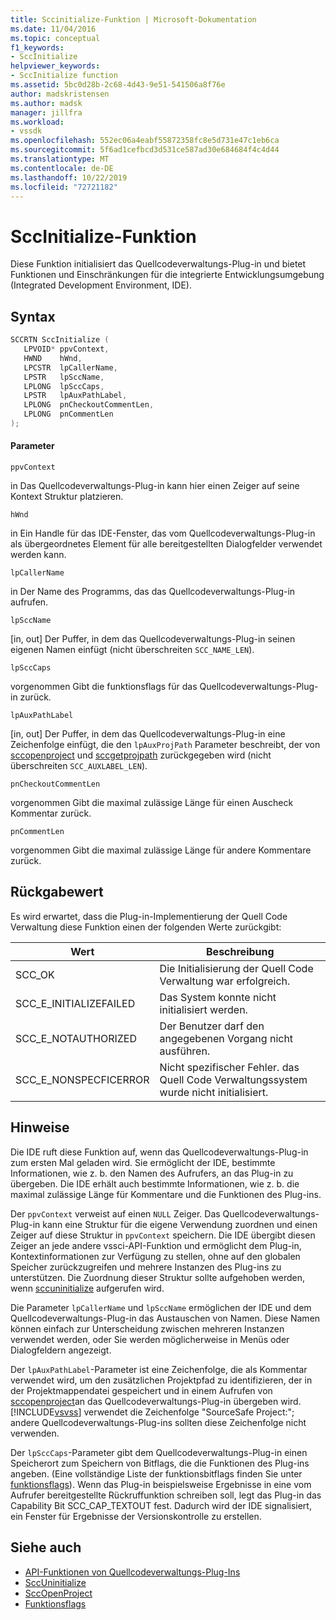 ```yaml
---
title: Sccinitialize-Funktion | Microsoft-Dokumentation
ms.date: 11/04/2016
ms.topic: conceptual
f1_keywords:
- SccInitialize
helpviewer_keywords:
- SccInitialize function
ms.assetid: 5bc0d28b-2c68-4d43-9e51-541506a8f76e
author: madskristensen
ms.author: madsk
manager: jillfra
ms.workload:
- vssdk
ms.openlocfilehash: 552ec06a4eabf55872358fc8e5d731e47c1eb6ca
ms.sourcegitcommit: 5f6ad1cefbcd3d531ce587ad30e684684f4c4d44
ms.translationtype: MT
ms.contentlocale: de-DE
ms.lasthandoff: 10/22/2019
ms.locfileid: "72721182"
---
```

# <a name="sccinitialize-function"></a>SccInitialize-Funktion
Diese Funktion initialisiert das Quellcodeverwaltungs-Plug-in und bietet Funktionen und Einschränkungen für die integrierte Entwicklungsumgebung (Integrated Development Environment, IDE).

## <a name="syntax"></a>Syntax

```cpp
SCCRTN SccInitialize (
   LPVOID* ppvContext,
   HWND    hWnd,
   LPCSTR  lpCallerName,
   LPSTR   lpSccName,
   LPLONG  lpSccCaps,
   LPSTR   lpAuxPathLabel,
   LPLONG  pnCheckoutCommentLen,
   LPLONG  pnCommentLen
);
```

#### <a name="parameters"></a>Parameter
 `ppvContext`

in Das Quellcodeverwaltungs-Plug-in kann hier einen Zeiger auf seine Kontext Struktur platzieren.

 `hWnd`

in Ein Handle für das IDE-Fenster, das vom Quellcodeverwaltungs-Plug-in als übergeordnetes Element für alle bereitgestellten Dialogfelder verwendet werden kann.

 `lpCallerName`

in Der Name des Programms, das das Quellcodeverwaltungs-Plug-in aufrufen.

 `lpSccName`

[in, out] Der Puffer, in dem das Quellcodeverwaltungs-Plug-in seinen eigenen Namen einfügt (nicht überschreiten `SCC_NAME_LEN`).

 `lpSccCaps`

vorgenommen Gibt die funktionsflags für das Quellcodeverwaltungs-Plug-in zurück.

 `lpAuxPathLabel`

[in, out] Der Puffer, in dem das Quellcodeverwaltungs-Plug-in eine Zeichenfolge einfügt, die den `lpAuxProjPath` Parameter beschreibt, der von [sccopenproject](../extensibility/sccopenproject-function.md) und [sccgetprojpath](../extensibility/sccgetprojpath-function.md) zurückgegeben wird (nicht überschreiten `SCC_AUXLABEL_LEN`).

 `pnCheckoutCommentLen`

vorgenommen Gibt die maximal zulässige Länge für einen Auscheck Kommentar zurück.

 `pnCommentLen`

vorgenommen Gibt die maximal zulässige Länge für andere Kommentare zurück.

## <a name="return-value"></a>Rückgabewert
 Es wird erwartet, dass die Plug-in-Implementierung der Quell Code Verwaltung diese Funktion einen der folgenden Werte zurückgibt:

|Wert|Beschreibung|
|-----------|-----------------|
|SCC_OK|Die Initialisierung der Quell Code Verwaltung war erfolgreich.|
|SCC_E_INITIALIZEFAILED|Das System konnte nicht initialisiert werden.|
|SCC_E_NOTAUTHORIZED|Der Benutzer darf den angegebenen Vorgang nicht ausführen.|
|SCC_E_NONSPECFICERROR|Nicht spezifischer Fehler. das Quell Code Verwaltungssystem wurde nicht initialisiert.|

## <a name="remarks"></a>Hinweise
 Die IDE ruft diese Funktion auf, wenn das Quellcodeverwaltungs-Plug-in zum ersten Mal geladen wird. Sie ermöglicht der IDE, bestimmte Informationen, wie z. b. den Namen des Aufrufers, an das Plug-in zu übergeben. Die IDE erhält auch bestimmte Informationen, wie z. b. die maximal zulässige Länge für Kommentare und die Funktionen des Plug-ins.

 Der `ppvContext` verweist auf einen `NULL` Zeiger. Das Quellcodeverwaltungs-Plug-in kann eine Struktur für die eigene Verwendung zuordnen und einen Zeiger auf diese Struktur in `ppvContext` speichern. Die IDE übergibt diesen Zeiger an jede andere vssci-API-Funktion und ermöglicht dem Plug-in, Kontextinformationen zur Verfügung zu stellen, ohne auf den globalen Speicher zurückzugreifen und mehrere Instanzen des Plug-ins zu unterstützen. Die Zuordnung dieser Struktur sollte aufgehoben werden, wenn [sccuninitialize](../extensibility/sccuninitialize-function.md) aufgerufen wird.

 Die Parameter `lpCallerName` und `lpSccName` ermöglichen der IDE und dem Quellcodeverwaltungs-Plug-in das Austauschen von Namen. Diese Namen können einfach zur Unterscheidung zwischen mehreren Instanzen verwendet werden, oder Sie werden möglicherweise in Menüs oder Dialogfeldern angezeigt.

 Der `lpAuxPathLabel`-Parameter ist eine Zeichenfolge, die als Kommentar verwendet wird, um den zusätzlichen Projektpfad zu identifizieren, der in der Projektmappendatei gespeichert und in einem Aufrufen von [sccopenproject](../extensibility/sccopenproject-function.md)an das Quellcodeverwaltungs-Plug-in übergeben wird. [!INCLUDE[vsvss](../extensibility/includes/vsvss_md.md)] verwendet die Zeichenfolge "SourceSafe Project:"; andere Quellcodeverwaltungs-Plug-ins sollten diese Zeichenfolge nicht verwenden.

 Der `lpSccCaps`-Parameter gibt dem Quellcodeverwaltungs-Plug-in einen Speicherort zum Speichern von Bitflags, die die Funktionen des Plug-ins angeben. (Eine vollständige Liste der funktionsbitflags finden Sie unter [funktionsflags](../extensibility/capability-flags.md)). Wenn das Plug-in beispielsweise Ergebnisse in eine vom Aufrufer bereitgestellte Rückruffunktion schreiben soll, legt das Plug-in das Capability Bit SCC_CAP_TEXTOUT fest. Dadurch wird der IDE signalisiert, ein Fenster für Ergebnisse der Versionskontrolle zu erstellen.

## <a name="see-also"></a>Siehe auch
- [API-Funktionen von Quellcodeverwaltungs-Plug-Ins](../extensibility/source-control-plug-in-api-functions.md)
- [SccUninitialize](../extensibility/sccuninitialize-function.md)
- [SccOpenProject](../extensibility/sccopenproject-function.md)
- [Funktionsflags](../extensibility/capability-flags.md)